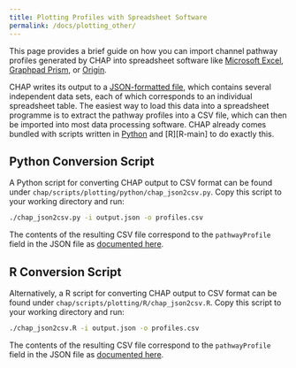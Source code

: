 ```yaml
---
title: Plotting Profiles with Spreadsheet Software
permalink: /docs/plotting_other/
---
```


[JSON-spec]: https://www.json.org/
[Python]: https://www.python.org/
[matplotlib]: https://matplotlib.org/
[pip]: https://pypi.python.org/pypi/pip
[add-path]: https://unix.stackexchange.com/questions/26047/how-to-correctly-add-a-path-to-path
[graphpad-prism]: https://www.graphpad.com/scientific-software/prism/
[ms-excel]: https://products.office.com/en-gb/excel
[originlab]: https://www.originlab.com/


This page provides a brief guide on how you can import channel pathway profiles generated by CHAP into spreadsheet software like [Microsoft Excel][ms-excel], [Graphpad Prism][graphpad-prism], or [Origin][originlab].

CHAP writes its output to a [JSON-formatted file](http://www.channotation.org/docs/contents_json_file/), which contains several independent data sets, each of which corresponds to an individual spreadsheet table. The easiest way to load this data into a spreadsheet programme is to extract the pathway profiles into a CSV file, which can then be imported into most data processing software. CHAP already comes bundled with scripts written in [Python][Python] and [R][R-main] to do exactly this.


## Python Conversion Script

A Python script for converting CHAP output to CSV format can be found under `chap/scripts/plotting/python/chap_json2csv.py`. Copy this script to your working directory and run:

```bash
./chap_json2csv.py -i output.json -o profiles.csv
```

The contents of the resulting CSV file correspond to the `pathwayProfile` field in the JSON file as [documented here](http://www.channotation.org/docs/contents_json_file/).


## R Conversion Script

Alternatively, a R script for converting CHAP output to CSV format can be found under `chap/scripts/plotting/R/chap_json2csv.R`. Copy this script to your working directory and run:

```bash
./chap_json2csv.R -i output.json -o profiles.csv
```

The contents of the resulting CSV file correspond to the `pathwayProfile` field in the JSON file as [documented here](http://www.channotation.org/docs/contents_json_file/).
